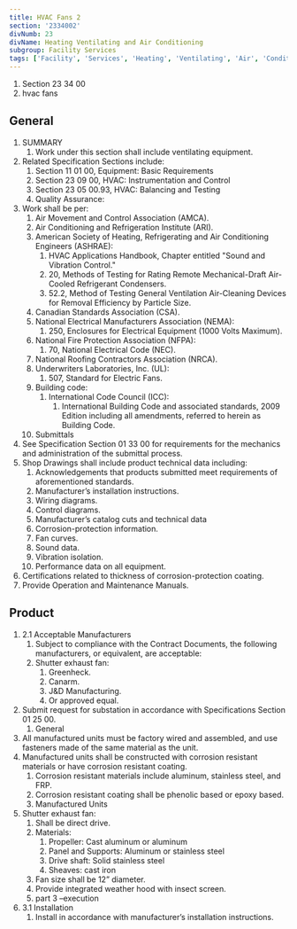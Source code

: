 ```yaml
---
title: HVAC Fans 2
section: '2334002'
divNumb: 23
divName: Heating Ventilating and Air Conditioning
subgroup: Facility Services
tags: ['Facility', 'Services', 'Heating', 'Ventilating', 'Air', 'Conditioning', 'HVAC', 'Fans']
---
```


   1. Section 23 34 00
   1. hvac fans

## General

1. SUMMARY
   1. Work under this section shall include ventilating equipment. 
2. Related Specification Sections include:
	1. Section 11 01 00, Equipment: Basic Requirements
	2. Section 23 09 00, HVAC: Instrumentation and Control
	3. Section 23 05 00.93, HVAC: Balancing and Testing
	4. Quality Assurance:
3. Work shall be per:
	1. Air Movement and Control Association (AMCA).
	2. Air Conditioning and Refrigeration Institute (ARI).
	3. American Society of Heating, Refrigerating and Air Conditioning Engineers (ASHRAE):
		1. HVAC Applications Handbook, Chapter entitled "Sound and Vibration Control."
		2. 20, Methods of Testing for Rating Remote Mechanical-Draft Air-Cooled Refrigerant Condensers.
		3. 52.2, Method of Testing General Ventilation Air-Cleaning Devices for Removal Efficiency by Particle Size.
	4. Canadian Standards Association (CSA).
	5. National Electrical Manufacturers Association (NEMA):
		1. 250, Enclosures for Electrical Equipment (1000 Volts Maximum).
	6. National Fire Protection Association (NFPA):
		1. 70, National Electrical Code (NEC).
	7. National Roofing Contractors Association (NRCA).
	8. Underwriters Laboratories, Inc. (UL):
		1. 507, Standard for Electric Fans.
	9. Building code:
		1. International Code Council (ICC):
			1. International Building Code and associated standards, 2009 Edition including all amendments, referred to herein as Building Code.
	10. Submittals
4. See Specification Section 01 33 00 for requirements for the mechanics and administration of the submittal process.
5. Shop Drawings shall include product technical data including:
	1. Acknowledgements that products submitted meet requirements of aforementioned standards. 
	2. Manufacturer’s installation instructions.
	3. Wiring diagrams.
	4. Control diagrams.
	5. Manufacturer’s catalog cuts and technical data
	6. Corrosion-protection information.
	7. Fan curves.
	8. Sound data.
	9. Vibration isolation.
	10. Performance data on all equipment.
6. Certifications related to thickness of corrosion-protection coating.
7. Provide Operation and Maintenance Manuals.
## Product
1. 2.1 Acceptable Manufacturers
   1. Subject to compliance with the Contract Documents, the following manufacturers, or equivalent, are acceptable:
	1. Shutter exhaust fan:
		1. Greenheck.
		2. Canarm.
		3. J&D Manufacturing.
		4. Or approved equal.
2. Submit request for substation in accordance with Specifications Section 01 25 00. 
	1. General
3. All manufactured units must be factory wired and assembled, and use fasteners made of the same material as the unit.
4. Manufactured units shall be constructed with corrosion resistant materials or have corrosion resistant coating. 
	1. Corrosion resistant materials include aluminum, stainless steel, and FRP. 
	2. Corrosion resistant coating shall be phenolic based or epoxy based. 
	3. Manufactured Units
5. Shutter exhaust fan:
	1. Shall be direct drive. 
	2. Materials:
		1. Propeller: Cast aluminum or aluminum
		2. Panel and Supports: Aluminum or stainless steel
		3. Drive shaft: Solid stainless steel
		4. Sheaves: cast iron
	3. Fan size shall be 12” diameter.
	4. Provide integrated weather hood with insect screen.
   1. part 3 –execution
1. 3.1 Installation
   1. Install in accordance with manufacturer’s installation instructions. 

